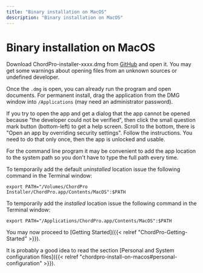 ```yaml
---
title: "Binary installation on MacOS"
description: "Binary installation on MacOS"
---
```


# Binary installation on MacOS

Download ChordPro-installer-xxxx.dmg from
[GitHub](https://github.com/ChordPro/chordpro/releases/latest) and
open it. You may get some warnings about opening files from an unknown
sources or undefined developer.

Once the `.dmg` is open, you can already run the program and open
documents. For permanent install, drag the application from the DMG
window into `/Applications` (may need an administrator
password).

If you try to open the app and get a dialog that the app
cannot be opened because "the developer could not be verified", then
click the small question mark button (bottom-left) to get a help
screen. Scroll to the bottom, there is "Open an app by overriding
security settings". Follow the instructions. You need to do that only
once, then the app is unlocked and usable.

For the command line program it may be convenient to add the app
location to the system path so you don't have to type the full path
every time.

To temporarily add the default *uninstalled* location issue the
following command in the Terminal window:
````
export PATH="/Volumes/ChordPro Installer/ChordPro.app/Contents/MacOS":$PATH
````

To temporarily add the *installed* location issue the
following command in the Terminal window:
````
export PATH="/Applications/ChordPro.app/Contents/MacOS":$PATH
````

You may now proceed to [Getting Started]({{< relref "ChordPro-Getting-Started" >}}).

It is probably a good idea to read the section [Personal and System
configuration files]({{<
relref "chordpro-install-on-macos#personal-configuration" >}}).
